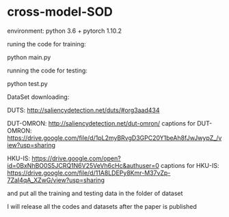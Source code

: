 # cross-model-SOD

environment: python 3.6 + pytorch 1.10.2

runing the code for training:

python main.py

running the code for testing:

python test.py

DataSet downloading:

DUTS: http://saliencydetection.net/duts/#org3aad434

DUT-OMRON:  http://saliencydetection.net/dut-omron/
captions for DUT-OMRON: https://drive.google.com/file/d/1pL2myBRvgD3GPC20Y1beAh8fJwJwypZ_/view?usp=sharing

HKU-IS: https://drive.google.com/open?id=0BxNhBO0S5JCRQ1N6V25VeVh6cHc&authuser=0
captions for HKU-IS: https://drive.google.com/file/d/11A8LDEPy8Kmr-M37vZp-7ZaI4qA_XZwG/view?usp=sharing


and put all the training and testing data in the folder of dataset

I will release all the codes and datasets after the paper is published

